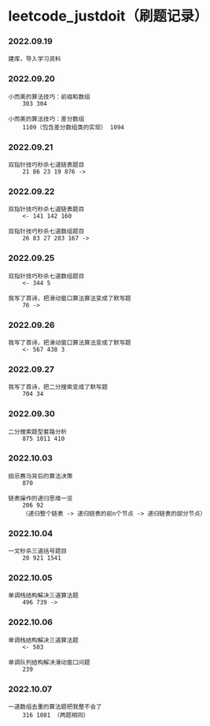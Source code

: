 # leetcode_justdoit（刷题记录）

### 2022.09.19

    建库，导入学习资料

### 2022.09.20

    ⼩⽽美的算法技巧：前缀和数组 
        303 304

    ⼩⽽美的算法技巧：差分数组
        1109（包含差分数组类的实现） 1094

### 2022.09.21

    双指针技巧秒杀七道链表题⽬
        21 86 23 19 876 ->

### 2022.09.22

    双指针技巧秒杀七道链表题⽬
        <- 141 142 160

    双指针技巧秒杀七道数组题⽬
        26 83 27 283 167 ->

### 2022.09.25

    双指针技巧秒杀七道数组题⽬
        <- 344 5

    我写了⾸诗，把滑动窗⼝算法算法变成了默写题
        76 ->

### 2022.09.26

    我写了⾸诗，把滑动窗⼝算法算法变成了默写题
        <- 567 438 3

### 2022.09.27

    我写了⾸诗，把⼆分搜索变成了默写题
        704 34

### 2022.09.30

    ⼆分搜索题型套路分析
        875 1011 410

### 2022.10.03

    ⽥忌赛⻢背后的算法决策
        870

    链表操作的递归思维⼀览
        206 92
        （递归整个链表 -> 递归链表的前n个节点 -> 递归链表的部分节点）

### 2022.10.04

    ⼀⽂秒杀三道括号题⽬
        20 921 1541

### 2022.10.05

    单调栈结构解决三道算法题
        496 739 ->

### 2022.10.06

    单调栈结构解决三道算法题
        <- 503 

    单调队列结构解决滑动窗⼝问题
        239

### 2022.10.07

    ⼀道数组去重的算法题把我整不会了
        316 1081 （两题相同）